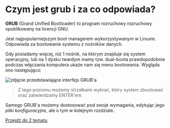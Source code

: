 # Czym jest grub i za co odpowiada?

**GRUB** (Grand Unified Bootloader) to program rozruchowy rozruchowy opublikowany na licencji GNU.

Jest najpopularniejszym boot managerem wykorzystywanym w Linuxie. Odpowiada za bootowanie systemu z nośników danych.

Gdy posiadamy więcej, niż 1 nośnik, na którym znajduje się system operacyjny, lub na 1 dysku twardym mamy tzw. dual-boota prawdopodobnie podczas włączania komputera ukaże nam się menu bootowania. Wygląda ono następująco:

![zdjęcie przedstawiające interfejs GRUB'a](https://upload.wikimedia.org/wikipedia/commons/1/12/GRUB_screenshot.png)

> Z tego poziomu możemy strzałkami wybrać, który system zbootować oraz zatwierdzamy ENTER'em.

Samego GRUB'a możemy dostosować pod swoje wymagania, edytując jego *pliki konfiguracyjne*, ale o tym w kolejnym rozdziale.

[Przejdź do 2 tematu](/content/r3/t2)